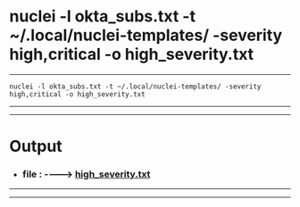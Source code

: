 # nuclei -l okta_subs.txt -t ~/.local/nuclei-templates/ -severity high,critical -o high_severity.txt 
---
```
nuclei -l okta_subs.txt -t ~/.local/nuclei-templates/ -severity high,critical -o high_severity.txt 
```

---
---
# Output 
- ### file : ----> [high_severity.txt](https://github.com/project-CY033/Bug-Hunting-T/blob/main/00.%20Target/03.%20okta.com/Result/high_severity.txt)

---
---

```


```
